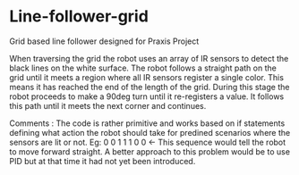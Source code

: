 # Line-follower-grid
Grid based line follower designed for Praxis Project

When traversing the grid the robot uses an array of IR sensors to detect the black lines on the white surface. The robot follows a straight path on the grid until it meets
a region where all IR sensors register a single color. This means it has reached the end of the length of the grid. During this stage the robot proceeds to make a 90deg turn
until it re-registers a value. It follows this path until it meets the next corner and continues. 

Comments : The code is rather primitive and works based on if statements defining what action the robot should take for predined scenarios where the sensors are lit or not. Eg:
0 0 1 1 1 0 0 <- This sequence would tell the robot to move forward straight. A better approach to this problem would be to use PID but at that time it had not yet been introduced.

